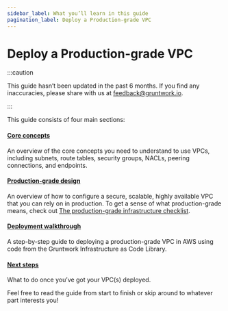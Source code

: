 ```yaml
---
sidebar_label: What you’ll learn in this guide
pagination_label: Deploy a Production-grade VPC
---
```


# Deploy a Production-grade VPC

:::caution

This guide hasn’t been updated in the past 6 months. If you find any inaccuracies, please share with us at feedback@gruntwork.io.

:::

This guide consists of four main sections:

<div className="dlist">

#### [Core concepts](../1-core-concepts/0-default-vp-cs-and-custom-vp-cs.md)

An overview of the core concepts you need to understand to use VPCs, including subnets, route tables, security
groups, NACLs, peering connections, and endpoints.

#### [Production-grade design](../2-production-grade-design/0-intro.md)

An overview of how to configure a secure, scalable, highly available VPC that you can rely on in production. To get a
sense of what production-grade means, check out [The production-grade infrastructure checklist](https://gruntwork.io/guides/foundations/how-to-use-gruntwork-infrastructure-as-code-library#production_grade_infra_checklist).

#### [Deployment walkthrough](../3-deployment-walkthrough/0-pre-requisites.md)

A step-by-step guide to deploying a production-grade VPC in AWS using code from the Gruntwork Infrastructure as Code Library.

#### [Next steps](../4-next-steps.md)

What to do once you’ve got your VPC(s) deployed.

</div>

Feel free to read the guide from start to finish or skip around to whatever part interests you!


<!-- ##DOCS-SOURCER-START
{"sourcePlugin":"Local File Copier","hash":"65dc88437a892264c5378f7fa282fd6c"}
##DOCS-SOURCER-END -->
